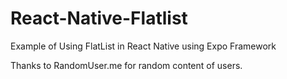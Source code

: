 # React-Native-Flatlist
Example of Using FlatList in React Native using Expo Framework

Thanks to RandomUser.me for random content of users.
